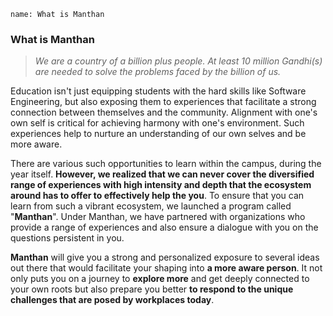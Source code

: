 ```ngMeta
name: What is Manthan
```

### What is Manthan

> *We are a country of a billion plus people. At least 10 million Gandhi(s) are needed to solve the problems faced by the billion of us.*


Education isn't just equipping students with the hard skills like Software Engineering, but also exposing them to experiences that facilitate a strong connection between themselves and the community. Alignment with one's own self is critical for achieving harmony with one's environment. Such experiences help to nurture an understanding of our own selves and be more aware.


There are various such opportunities to learn within the campus, during the year itself. **However, we realized that we can never cover the diversified range of experiences with high intensity and depth that the ecosystem around has to offer to effectively help the you**. To ensure that you can learn from such a vibrant ecosystem, we launched a program called "**Manthan**". Under Manthan, we have partnered with organizations who provide a range of experiences and also ensure a dialogue with you on the questions persistent in you.

**Manthan** will give you a strong and personalized exposure to several ideas out there that would facilitate your shaping into **a more aware person**. It not only puts you on a journey to **explore more** and get deeply connected to your own roots but also prepare you better **to respond to the unique challenges that are posed by workplaces today**.

